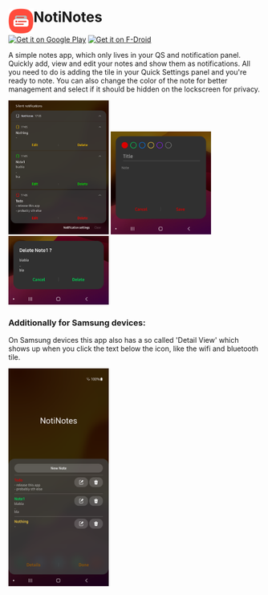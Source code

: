 # <img align="left" loading="lazy" src="readme-res/icon.png" height="50"/> NotiNotes

<a href='https://play.google.com/store/apps/details?id=de.dlyt.yanndroid.notinotes'><img alt='Get it on Google Play' src='https://play.google.com/intl/en_us/badges/static/images/badges/en_badge_web_generic.png' height='80'/></a>
<a href='https://apt.izzysoft.de/fdroid/index/apk/de.dlyt.yanndroid.notinotes'><img alt='Get it on F-Droid' src='https://gitlab.com/IzzyOnDroid/repo/-/raw/master/assets/IzzyOnDroid.png' height='80'/></a>

A simple notes app, which only lives in your QS and notification panel. Quickly add, view and edit your notes and show them as notifications. All you need to do is adding the tile in your Quick Settings panel and you're ready to note. You can also change the color of the note for better management and select if it should be hidden on the lockscreen for privacy.


<img loading="lazy" src="readme-res/notifications.png" width="200"/> <img loading="lazy" src="readme-res/edit_dialog.png" width="200"/> <img loading="lazy" src="readme-res/delete_dialog.png" width="200"/>

### Additionally for Samsung devices:
On Samsung devices this app also has a so called 'Detail View' which shows up when you click the text below the icon, like the wifi and bluetooth tile.

<img loading="lazy" src="readme-res/qs_detail_view.png" width="200"/>
